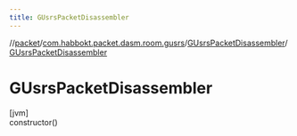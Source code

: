 ```yaml
---
title: GUsrsPacketDisassembler
---
```

//[packet](../../../index.html)/[com.habbokt.packet.dasm.room.gusrs](../index.html)/[GUsrsPacketDisassembler](index.html)/[GUsrsPacketDisassembler](-g-usrs-packet-disassembler.html)



# GUsrsPacketDisassembler



[jvm]\
constructor()




